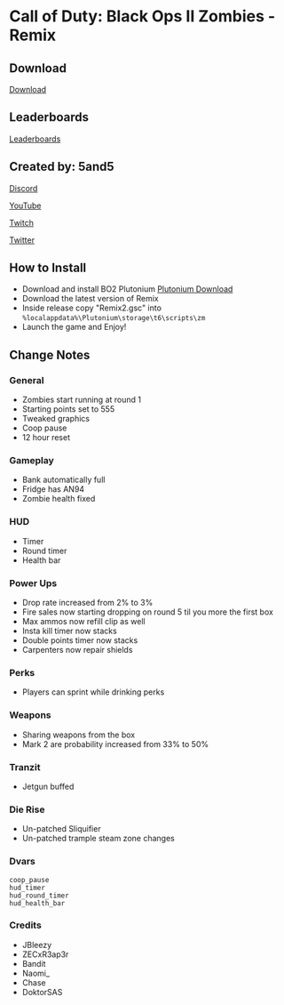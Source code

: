 # Call of Duty: Black Ops II Zombies - Remix

## Download

[Download](https://github.com/5and5/BO2-Remix/releases/tag/latest)

## Leaderboards
[Leaderboards](https://docs.google.com/spreadsheets/d/14oRX3aQFWWz5VaLz3B_nt_YOe-9zHf3HTQNuCU9Xqcs/)

## Created by: 5and5

[Discord](https://discord.gg/Z44Vnjd)

[YouTube](https://www.youtube.com/user/Zomb0s4life)

[Twitch](https://twitch.tv/5and5)

[Twitter](https://twitter.com/5and55)

## How to Install
* Download and install BO2 Plutonium [Plutonium Download](https://plutonium.pw/)
* Download the latest version of Remix
* Inside release copy "Remix2.gsc" into ```%localappdata%\Plutonium\storage\t6\scripts\zm```
* Launch the game and Enjoy!

## Change Notes

### General
* Zombies start running at round 1
* Starting points set to 555
* Tweaked graphics
* Coop pause
* 12 hour reset

### Gameplay
* Bank automatically full
* Fridge has AN94
* Zombie health fixed

### HUD
* Timer
* Round timer
* Health bar

### Power Ups
* Drop rate increased from 2% to 3%
* Fire sales now starting dropping on round 5 til you more the first box
* Max ammos now refill clip as well
* Insta kill timer now stacks
* Double points timer now stacks
* Carpenters now repair shields

### Perks
* Players can sprint while drinking perks

### Weapons
* Sharing weapons from the box
* Mark 2 are probability increased from 33% to 50%

### Tranzit
* Jetgun buffed

### Die Rise
* Un-patched Sliquifier
* Un-patched trample steam zone changes

### Dvars
```
coop_pause
hud_timer
hud_round_timer
hud_health_bar
```

### Credits

* JBleezy
* ZECxR3ap3r
* Bandit
* Naomi_
* Chase
* DoktorSAS
